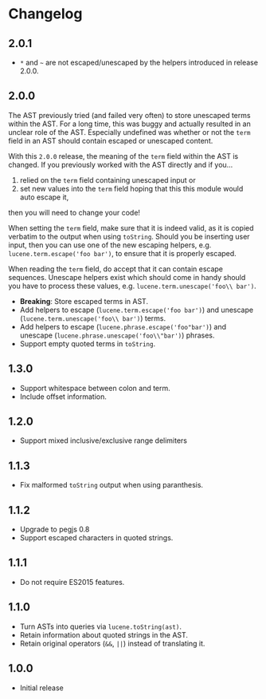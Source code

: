 # Changelog

## 2.0.1
 - `*` and `~` are not escaped/unescaped by the helpers introduced in release 2.0.0.

## 2.0.0
The AST previously tried (and failed very often) to store unescaped
terms within the AST. For a long time, this was buggy and actually resulted in an unclear role of the AST.
Especially undefined was whether or not the `term` field in an AST should contain escaped or unescaped
content.

With this `2.0.0` release, the meaning of the `term` field within the AST is changed. If you previously worked with
the AST directly and if you…

 1. relied on the `term` field containing unescaped input or
 2. set new values into the `term` field hoping that this this module would auto escape it,

then you will need to change your code!

When setting the `term` field, make sure that it is indeed valid, as it is copied verbatim to the output
when using `toString`. Should you be inserting user input, then you can use one of the new escaping helpers,
e.g. `lucene.term.escape('foo bar')`, to ensure that it is properly escaped.

When reading the `term` field, do accept that it can contain escape sequences. Unescape helpers exist which
should come in handy should you have to process these values, e.g. `lucene.term.unescape('foo\\ bar')`.

 - **Breaking**: Store escaped terms in AST.
 - Add helpers to escape (`lucene.term.escape('foo bar')`) and unescape (`lucene.term.unescape('foo\\ bar')`) terms.
 - Add helpers to escape (`lucene.phrase.escape('foo"bar')`) and unescape (`lucene.phrase.unescape('foo\\"bar')`) phrases.
 - Support empty quoted terms in `toString`.

## 1.3.0
 - Support whitespace between colon and term.
 - Include offset information.

## 1.2.0
 - Support mixed inclusive/exclusive range delimiters

## 1.1.3
 - Fix malformed `toString` output when using paranthesis.

## 1.1.2
 - Upgrade to pegjs 0.8
 - Support escaped characters in quoted strings.

## 1.1.1
 - Do not require ES2015 features.

## 1.1.0
 - Turn ASTs into queries via `lucene.toString(ast)`.
 - Retain information about quoted strings in the AST.
 - Retain original operators (`&&`, `||`) instead of translating it.

## 1.0.0
 - Initial release
